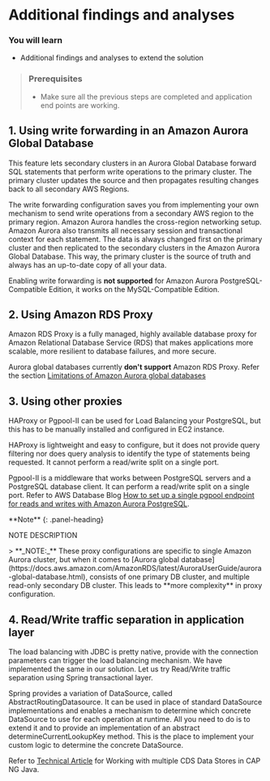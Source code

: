 # Additional findings and analyses

### You will learn
-  Additional findings and analyses to extend the solution

> ### Prerequisites
> - Make sure all the previous steps are completed and application end points are working.

##  1. Using write forwarding in an Amazon Aurora Global Database

This feature lets secondary clusters in an Aurora Global Database forward SQL statements that perform write operations to the primary cluster. The primary cluster updates the source and then propagates resulting changes back to all secondary AWS Regions.

The write forwarding configuration saves you from implementing your own mechanism to send write operations from a secondary AWS region to the primary region. Amazon Aurora handles the cross-region networking setup. Amazon Aurora also transmits all necessary session and transactional context for each statement. The data is always changed first on the primary cluster and then replicated to the secondary clusters in the Amazon Aurora Global Database. This way, the primary cluster is the source of truth and always has an up-to-date copy of all your data.

Enabling write forwarding is **not supported** for Amazon Aurora PostgreSQL-Compatible Edition, it works on the MySQL-Compatible Edition.

##  2. Using Amazon RDS Proxy 
Amazon RDS Proxy is a fully managed, highly available database proxy for Amazon Relational Database Service (RDS) that makes applications more scalable, more resilient to database failures, and more secure.

Aurora global databases currently **don't support** Amazon RDS Proxy. Refer the section [Limitations of Amazon Aurora global databases](https://docs.aws.amazon.com/AmazonRDS/latest/AuroraUserGuide/aurora-global-database.html)

##  3. Using other proxies

HAProxy or Pgpool-II can be used for Load Balancing your PostgreSQL, but this has to be manually installed and configured in EC2 instance. 

HAProxy is lightweight and easy to configure, but it does not provide query filtering nor does query analysis to identify the type of statements being requested. It cannot perform a read/write split on a single port. 

Pgpool-II is a middleware that works between PostgreSQL servers and a PostgreSQL database client. It can perform a read/write split on a single port.  Refer to AWS Database Blog [How to set up a single pgpool endpoint for reads and writes with Amazon Aurora PostgreSQL](https://aws.amazon.com/blogs/database/a-single-pgpool-endpoint-for-reads-and-writes-with-amazon-aurora-postgresql).


<div class="panel panel-info">
**Note**
{: .panel-heading}
<div class="panel-body">

NOTE DESCRIPTION

</div>
> **_NOTE:_** These proxy configurations are specific to single Amazon Aurora cluster, but when it comes to [Aurora global database](https://docs.aws.amazon.com/AmazonRDS/latest/AuroraUserGuide/aurora-global-database.html), consists of one primary DB cluster, and multiple read-only secondary DB cluster. This leads to **more complexity** in proxy configuration. 

##  4. Read/Write traffic separation in application layer

The load balancing with JDBC is pretty native, provide with the connection parameters can trigger the load balancing mechanism. We have implemented the same in our solution. Let us try Read/Write traffic separation using Spring transactional layer.

Spring provides a variation of DataSource, called AbstractRoutingDatasource. It can be used in place of standard DataSource implementations and enables a mechanism to determine which concrete DataSource to use for each operation at runtime. All you need to do is to extend it and to provide an implementation of an abstract determineCurrentLookupKey method. This is the place to implement your custom logic to determine the concrete DataSource. 

Refer to [Technical Article](https://blogs.sap.com/2021/11/10/working-with-multiple-cds-data-stores-in-cap-ng-java/) for Working with multiple CDS Data Stores in CAP NG Java.
